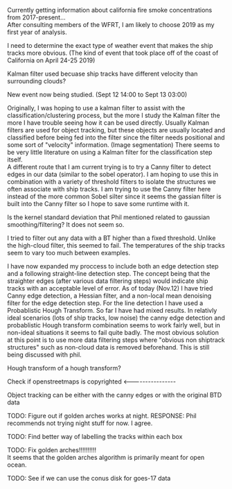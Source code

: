 Currently getting information about california fire smoke concentrations from 2017-present... <br>
After consulting members of the WFRT, I am likely to choose 2019 as my first year of analysis. <br>

I need to determine the exact type of weather event that makes the ship tracks more obvious. (The kind of event that took place off of the coast of California on April 24-25 2019) <br>

Kalman filter used becuase ship tracks have different velocity than surrounding clouds? <br>

New event now being studied. (Sept 12 14:00 to Sept 13 03:00) <br>

Originally, I was hoping to use a kalman filter to assist with the classification/clustering process, but the more I study the Kalman filter the more I have trouble seeing how it can be used directly. Usually Kalman filters are used for object tracking, but these objects are usually located and classified before being fed into the filter since the filter needs positional and some sort of "velocity" information. (Image segmentation) There seems to be very little literature on using a Kalman filter for the classification step itself. <br>
A different route that I am current trying is to try a Canny filter to detect edges in our data (similar to the sobel operator). I am hoping to use this in combination with a variety of threshold filters to isolate the structures we often associate with ship tracks. I am trying to use the Canny filter here instead of the more common Sobel silter since it seems the gassian filter is built into the Canny filter so I hope to save some runtime with it. <br>

Is the kernel standard deviation that Phil mentioned related to gaussian smoothing/filtering? It does not seem so. <br>

I tried to filter out any data with a BT higher than a fixed threshold. Unlike the high-cloud filter, this seemed to fail. The temperatures of the ship tracks seem to vary too much between examples. <br>

I have now expanded my proccess to include both an edge detection step and a following straight-line detection step. The concept being that the straighter edges (after various data filtering steps) would indicate ship tracks with an acceptable level of error. As of today (Nov.12) I have tried Canny edge detection, a Hessian filter, and a non-local mean denoising filter for the edge detection step. For the line detection I have used a Probablistic Hough Transform. So far I have had mixed results. In relativly ideal scenarios (lots of ship tracks, low noise) the canny edge detection and probablistic Hough transform combination seems to work fairly well, but in non-ideal situations it seems to fail quite badly. The most obvious solution at this point is to use more data filtering steps where "obvious non shiptrack structures" such as non-cloud data is removed beforehand. This is still being discussed with phil. <br>

Hough transform of a hough transform? <br>

Check if openstreetmaps is copyrighted \<---------------- <br>

Object tracking can be either with the canny edges or with the original BTD data <br>

TODO: Figure out if golden arches works at night. RESPONSE: Phil recommends not trying night stuff for now. I agree.<br>

TODO: Find better way of labelling the tracks within each box <br>

TODO: Fix golden arches!!!!!!!!!! <br>
It seems that the golden arches algorithm is primarily meant for open ocean. <br>

TODO: See if we can use the conus disk for goes-17 data